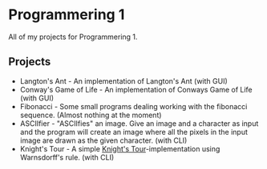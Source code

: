 Programmering 1
==========================
All of my projects for Programmering 1.

Projects
--------
* Langton's Ant - An implementation of Langton's Ant (with GUI)
* Conway's Game of Life - An implementation of Conways Game of Life (with GUI)
* Fibonacci - Some small programs dealing working with the fibonacci sequence. (Almost nothing at the moment)
* ASCIIfier - "ASCIIfies" an image. Give an image and a character as input and the program will create an image where all the pixels in the input image are drawn as the given character. (with CLI)
* Knight's Tour - A simple [Knight's Tour](http://en.wikipedia.org/wiki/Knight's_tour)-implementation using Warnsdorff's rule. (with CLI)
